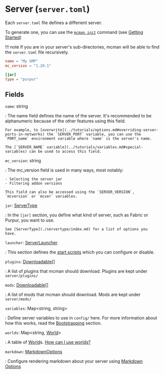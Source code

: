 # Server (`server.toml`)

Each `server.toml` file defines a differient server.

To generate one, you can use the [`mcman init`](../commands/init.md) command (see [Getting Started](../tutorials/getting-started.md))

!!! note
    If you are in your server's sub-directories, mcman will be able to find the `server.toml` file recursively.

```toml
name = "My SMP"
mc_version = "1.20.1"

[jar]
type = "purpur"
```

## Fields

`name`: string

:   The name field defines the name of the server. It's recommended to be alphanumeric because of the other features using this field.

    For example, to [overwrite](../tutorials/options.md#overriding-server-ports-in-networks) the `SERVER_PORT` variable, you can use the `PORT_name` environment variable where `name` is the server's name.

    The [`SERVER_NAME` variable](../tutorials/variables.md#special-variables) can be used to access this field.

`mc_version`: string

:   The mc_version field is used in many ways, most notably:

    - Selecting the server jar
    - Filtering addon versions

    This field can also be accessed using the `SERVER_VERSION`, `mcversion` or `mcver` variables.

`jar`: [ServerType](./servertype/index.md)

:   In the `[jar]` section, you define what kind of server, such as Fabric or Purpur, you want to use.

    See [ServerType](./servertype/index.md) for a list of options you have.

`launcher`: [ServerLauncher](./server-launcher.md)

:   This section defines the [start scripts](./server-launcher.md) which you can configure or disable.

`plugins`: [Downloadable](./downloadable/index.md)[]

:   A list of plugins that mcman should download. Plugins are kept under `server/plugins/`

`mods`: [Downloadable](./downloadable/index.md)[]

:   A list of mods that mcman should download. Mods are kept under `server/mods/`

`variables`: Map<string, string>

:   Define server variables to use in `config/` here. For more information about how this works, read the [Bootstrapping](../tutorials/variables.md) section.

`worlds`: Map<string, [World](./world.md)>

:   A table of [World](./world.md)s. [How can I use worlds?](../tutorials/using-worlds.md)

`markdown`: [MarkdownOptions](./markdown-options.md)

:   Configure rendering markdown about your server using [Markdown Options](./markdown-options.md)
